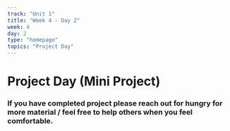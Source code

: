 ```yaml
---
track: "Unit 1"
title: "Week 4 - Day 2"
week: 4
day: 2
type: "homepage"
topics: "Project Day"
---
```


# Project Day (Mini Project)

### If you have completed project please reach out for hungry for more material / feel free to help others when you feel comfortable.